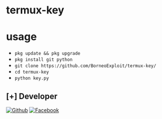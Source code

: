 # termux-key
# usage
* ```pkg update && pkg upgrade```
* ```pkg install git python```
* ```git clone https://github.com/BorneoExploit/termux-key/```
* ```cd termux-key```
* ```python key.py```

## [+] Developer
[![Github](https://img.shields.io/badge/Github-BorneoExploit-green?style=for-the-badge&logo=github)](https://github.com/BorneoExploit)
[![Facebook](https://img.shields.io/badge/Facebook-AriefDev-green?style=for-the-badge&logo=facebook)](https://youtu.be/47kCuJ1KClI) 
